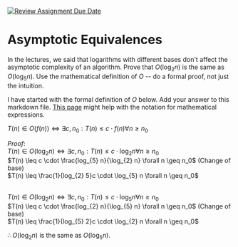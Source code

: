 [![Review Assignment Due Date](https://classroom.github.com/assets/deadline-readme-button-24ddc0f5d75046c5622901739e7c5dd533143b0c8e959d652212380cedb1ea36.svg)](https://classroom.github.com/a/fbkbKZ5N)
# Asymptotic Equivalences

In the lectures, we said that logarithms with different bases don't affect the
asymptotic complexity of an algorithm. Prove that $O(\log_{2} n)$ is the same as
$O(\log_{5} n)$. Use the mathematical definition of $O$ -- do a formal proof,
not just the intuition.

I have started with the formal definition of $O$ below. Add your answer to this
markdown file. [This
page](https://docs.github.com/en/get-started/writing-on-github/working-with-advanced-formatting/writing-mathematical-expressions)
might help with the notation for mathematical expressions.

$T(n) \in O(f(n)) \iff \exists c, n_0: T(n) \leq c \cdot f(n) \forall n \geq n_0$

$Proof:$ <br>
$T(n) \in O(\log_{2} n) \iff \exists c, n_0: T(n) \leq c \cdot \log_{2} n \forall n \geq n_0$<br>
$T(n) \leq c \cdot \frac{log_{5} n}{\log_{2} n}  \forall n \geq n_0$ (Change of base)<br>
$T(n) \leq \frac{1}{log_{2} 5}c \cdot \log_{5} n \forall n \geq n_0$<br><br>

$T(n) \in O(\log_{2} n) \iff \exists c, n_0: T(n) \leq c \cdot \log_{5} n \forall n \geq n_0$<br>
$T(n) \leq c \cdot \frac{log_{2} n}{\log_{5} n}  \forall n \geq n_0$ (Change of base)<br>
$T(n) \leq \frac{1}{log_{5} 2}c \cdot \log_{2} n \forall n \geq n_0$

$\therefore O(\log_{2} n)$ is the same as $O(\log_{5} n)$.

